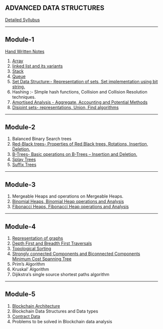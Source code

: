 ADVANCED DATA STRUCTURES
-------------------------
[Detailed Syllubus](Syllubus.pdf)

------------
Module-1
------------
[Hand Written Notes](https://cetmca26.github.io/Study-Materials/Semester%201/Data%20Structures/Handwritten.PDF)
1.  [Array](https://docs.google.com/viewer?url=https://cetmca26.github.io/Study-Materials/Semester%201/Data%20Structures/Module-1/Array.pdf)
2.  [linked list and its variants](Module-1/Linkedlist.pdf) 
3.  [Stack](Module-1/Stack.pdf)
4.  [Queue](Module-1/Queue.pdf)
5.  [Set Data Structure:- Representation of sets, Set implementation using bit string.](Module-1/Set.pdf)
6.  Hashing :- SImple hash functions, Collision and Collision Resolution techniques.
7.  [Amortised Analysis - Aggregate, Accounting and Potential Methods](Module-1/Amortized%20Analysis)
8.  [Disjoint sets- representations, Union, Find algorithms](Module-1/DisjointSet.pdf)

------------
Module-2
------------
1.  Balanced Binary Search trees
2.  [Red-Black trees- Properties of Red Black trees, Rotations, Insertion, Deletion.](Module-2/RedBlackTree)
3.  [B-Trees- Basic operations on B-Trees – Insertion and Deletion.](Module-2/BTree)
4.  [Splay Trees](Module-2/Splay%20Tree.pdf)
5.  [Suffix Trees](Module-2/Suffix%20Tree.pdf)


------------
Module-3
------------
1.  Mergeable Heaps and operations on Mergeable Heaps.
2.  [Binomial Heaps, Binomial Heap operations and Analysis](Module-3/Binomial%20Heap)
3.  [Fibonacci Heaps, Fibonacci Heap operations and Analysis](Module-3/Fibinacci%20Heap)

------------
Module-4
------------
1.  [Representation of graphs](Module-4/REPRESENTATION%20OF%20GRAPHS.pdf)
2.  [Depth First and Breadth First Traversals](Module-4/DFS%20&%20BFS.pdf)
3.  [Topological Sorting](Module-4/MST.pdf)
4.  [Strongly connected Components and Biconnected Components Minimum Cost Spanning Tree](Module-4/BCC&SCC.pdf)
5.  Prim’s Algorithm
6.  Kruskal’ Algorithm
7.  Dijikstra’s single source shortest paths algorithm

------------
Module-5
------------
1.  [Blockchain Architecture](Module-5)
2.  Blockchain Data Structures and Data types 
3.  [Contract Data](Module-5/smart%20contract.pdf)
4.  Problems to be solved in Blockchain data analysis
